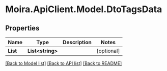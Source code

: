 # Moira.ApiClient.Model.DtoTagsData

## Properties

Name | Type | Description | Notes
------------ | ------------- | ------------- | -------------
**List** | **List&lt;string&gt;** |  | [optional] 

[[Back to Model list]](../../README.md#documentation-for-models) [[Back to API list]](../../README.md#documentation-for-api-endpoints) [[Back to README]](../../README.md)

